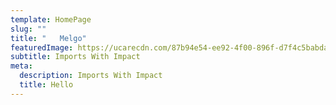 ```yaml
---
template: HomePage
slug: ""
title: "   Melgo"
featuredImage: https://ucarecdn.com/87b94e54-ee92-4f00-896f-d7f4c5babdab/
subtitle: Imports With Impact
meta:
  description: Imports With Impact
  title: Hello
---
```



[](https://app.netlify.com/start/deploy?repository=https://github.com/thriveweb/yellowcake&stack=cms)